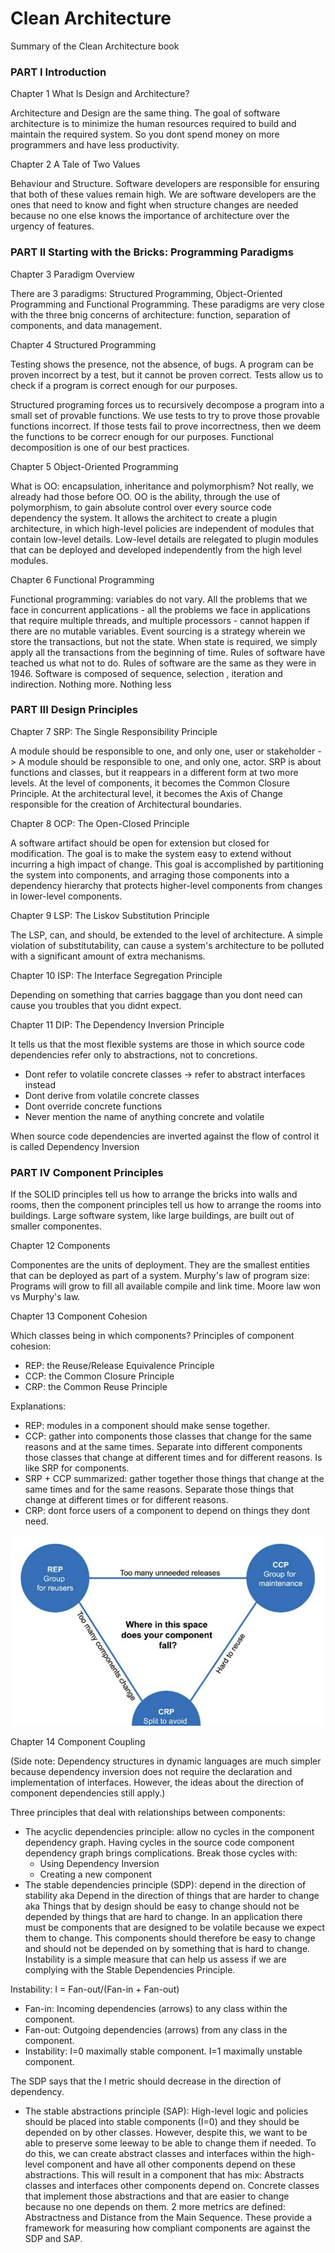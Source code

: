 # Clean Architecture
Summary of the Clean Architecture book

### PART I Introduction

Chapter 1 What Is Design and Architecture?


Architecture and Design are the same thing. The goal of software architecture is to minimize the human resources required to build and maintain the required system. So you dont spend money on more programmers and have less productivity.

Chapter 2 A Tale of Two Values

Behaviour and Structure. Software developers are responsible for ensuring that both of these values remain high. We are software developers are the ones that need to know and fight when structure changes are needed because no one else knows the importance of architecture over the urgency of features. 

### PART II Starting with the Bricks: Programming Paradigms

Chapter 3 Paradigm Overview


There are 3 paradigms: Structured Programming, Object-Oriented Programming and Functional Programming. These paradigms are very close with the three bnig concerns of architecture: function, separation of components, and data management.

Chapter 4 Structured Programming

Testing shows the presence, not the absence, of bugs. A program can be proven incorrect by a test, but it cannot be proven correct. Tests allow us to check if a program is correct enough for our purposes.

Structured programing forces us to recursively decompose a program into a small set of provable functions. We use tests to try to prove those provable functions incorrect. If those tests fail to prove incorrectness, then we deem the functions to be correcr enough for our purposes.
Functional decomposition is one of our best practices.

Chapter 5 Object-Oriented Programming

What is OO: encapsulation, inheritance and polymorphism? Not really, we already had those before OO. OO is the ability, through the use of polymorphism, to gain absolute control over every source code dependency the system. It allows the architect to create a plugin architecture, in which high-level policies are independent of modules that contain low-level details. Low-level details are relegated to plugin modules that can be deployed and developed independently from the high level modules.

Chapter 6 Functional Programming

Functional programming: variables do not vary.
All the problems that we face in concurrent applications - all the problems we face in applications that require multiple threads, and multiple processors - cannot happen if there are no mutable variables.
Event sourcing is a strategy wherein we store the transactions, but not the state. When state is required, we simply apply all the transactions from the beginning of time. Rules of software have teached us what not to do.
Rules of software are the same as they were in 1946.
Software is composed of sequence, selection , iteration and indirection. Nothing more. Nothing less

### PART III Design Principles

Chapter 7 SRP: The Single Responsibility Principle

A module should be responsible to one, and only one, user or stakeholder -> A module should be responsible to one, and only one, actor.
SRP is about functions and classes, but it reappears in a  different form at two more levels. At the level of components, it becomes the Common Closure Principle. At the architectural level, it becomes the Axis of Change responsible for the creation of Architectural boundaries.

Chapter 8 OCP: The Open-Closed Principle

A software artifact should be open for extension but closed for modification. The goal is to make the system easy to extend without incurring a high impact of change. This goal is accomplished by partitioning the system into components, and arraging those components into a dependency hierarchy that protects higher-level components from changes in lower-level components.

Chapter 9 LSP: The Liskov Substitution Principle

The LSP, can, and should, be extended to the level of architecture. A simple violation of substitutability, can cause a system's architecture to be polluted with a significant amount of extra mechanisms.

Chapter 10 ISP: The Interface Segregation Principle

Depending on something that carries baggage than you dont need can cause you troubles that you didnt expect.

Chapter 11 DIP: The Dependency Inversion Principle

It tells us that the most flexible systems are those in which source code dependencies refer only to abstractions, not to concretions.
- Dont refer to volatile concrete classes -> refer to abstract interfaces instead
- Dont derive from volatile concrete classes
- Dont override concrete functions
- Never mention the name of anything concrete and volatile

When source code dependencies are inverted against the flow of control it is called Dependency Inversion

### PART IV Component Principles
If the SOLID principles tell us how to arrange the bricks into walls and rooms, then the component principles tell us how to arrange the rooms into buildings. Large software system, like large buildings, are built out of smaller componentes.

Chapter 12 Components

Componentes are the units of deployment. They are the smallest entities that can be deployed as part of a system.
Murphy's law of program size: Programs will grow to fill all available compile and link time. Moore law won vs Murphy's law.

Chapter 13 Component Cohesion

Which classes being in which components?
Principles of component cohesion:
- REP: the Reuse/Release Equivalence Principle
- CCP: the Common Closure Principle
- CRP: the Common Reuse Principle

Explanations:
- REP: modules in a component should make sense together.
- CCP: gather into components those classes that change for the same reasons and at the same times. Separate into different components those classes that change at different times and for different reasons. Is like SRP for components.
- SRP + CCP summarized: gather together those things that change at the same times and for the same reasons. Separate those things that change at different times or for different reasons.
- CRP: dont force users of a component to depend on things they dont need.

![components-cohesion-tension-diagram.jpeg](components-cohesion-tension-diagram.jpeg)


Chapter 14 Component Coupling

(Side note: Dependency structures in dynamic languages are much simpler because dependency inversion does not require the declaration and implementation of interfaces. However, the ideas about the direction of component dependencies still apply.)

Three principles that deal with relationships between components:
- The acyclic dependencies principle: allow no cycles in the component dependency graph. Having cycles in the source code component dependency graph brings complications. Break those cycles with:
  - Using Dependency Inversion
  - Creating a new component
- The stable dependencies principle (SDP): depend in the direction of stability aka Depend in the direction of things that are harder to change aka Things that by design should be easy to change should not be depended by things that are hard to change. In an application there must be components that are designed to be volatile because we expect them to change. This components should therefore be easy to change and should not be depended on by something that is hard to change.
Instability is a simple measure that can help us assess if we are complying with the Stable Dependencies Principle.

Instability: I = Fan-out/(Fan-in + Fan-out)
- Fan-in: Incoming dependencies (arrows) to any class within the component.
- Fan-out: Outgoing dependencies (arrows) from any class in the component.
- Instability: I=0 maximally stable component. I=1 maximally unstable component.

The SDP says that the I metric should decrease in the direction of dependency.

- The stable abstractions principle (SAP): High-level logic and policies should be placed into stable components (I=0) and they should be depended on by other classes.
However, despite this, we want to be able to preserve some leeway to be able to change them if needed. To do this, we can create abstract classes and interfaces within the high-level component and have all other components depend on these abstractions.
This will result in a component that has mix:
Abstracts classes and interfaces other components depend on.
Concrete classes that implement those abstractions and that are easier to change because no one depends on them.
2 more metrics are defined: Abstractness and Distance from the Main Sequence. These provide a framework for measuring how compliant components are against the SDP and SAP.


